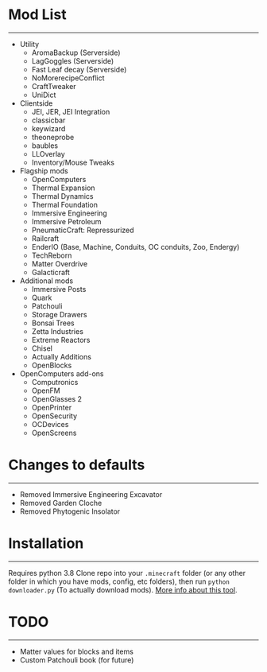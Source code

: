 # Mod List
----------
* Utility
    - AromaBackup (Serverside)
    - LagGoggles (Serverside)
    - Fast Leaf decay (Serverside)
    - NoMorerecipeConflict
    - CraftTweaker
    - UniDict
* Clientside
    - JEI, JER, JEI Integration
    - classicbar
    - keywizard
    - theoneprobe
    - baubles
    - LLOverlay
    - Inventory/Mouse Tweaks
* Flagship mods
    - OpenComputers
    - Thermal Expansion
    - Thermal Dynamics
    - Thermal Foundation
    - Immersive Engineering
    - Immersive Petroleum
    - PneumaticCraft: Repressurized
    - Railcraft
    - EnderIO (Base, Machine, Conduits, OC conduits, Zoo, Endergy)
    - TechReborn
    - Matter Overdrive
    - Galacticraft
* Additional mods
    - Immersive Posts
    - Quark
    - Patchouli
    - Storage Drawers
    - Bonsai Trees
    - Zetta Industries
    - Extreme Reactors
    - Chisel
    - Actually Additions
    - OpenBlocks
* OpenComputers add-ons
    - Computronics
    - OpenFM
    - OpenGlasses 2
    - OpenPrinter
    - OpenSecurity
    - OCDevices
    - OpenScreens


# Changes to defaults
---------------------
* Removed Immersive Engineering Excavator
* Removed Garden Cloche
* Removed Phytogenic Insolator


# Installation
--------------
Requires python 3.8
Clone repo into your `.minecraft` folder (or any other folder in which you have mods, config, etc folders), then run `python downloader.py` (To actually download mods). [More info about this tool](https://github.com/JohnTheCoolingFan/MCModBulkUpdater).


# TODO
------
- Matter values for blocks and items
- Custom Patchouli book (for future)
